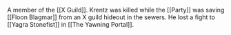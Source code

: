 A member of the [[X Guild]]. Krentz was killed while the [[Party]] was saving [[Floon Blagmar]] from an X guild hideout in the sewers. He lost a fight to [[Yagra Stonefist]] in [[The Yawning Portal]].